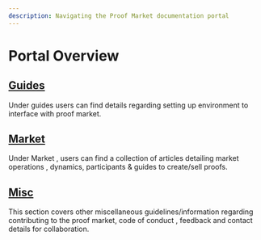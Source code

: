 ```yaml
---
description: Navigating the Proof Market documentation portal
---
```


# Portal Overview

## [Guides](portal-overview.md#guides)

Under guides users can find details regarding setting up environment to interface with proof market.

## [Market](portal-overview.md#market)

Under Market , users can find a collection of articles detailing market operations , dynamics, participants & guides to create/sell proofs.

## [Misc](portal-overview.md#misc)

This section covers other miscellaneous guidelines/information regarding contributing to the proof market, code of conduct , feedback and contact details for collaboration.
